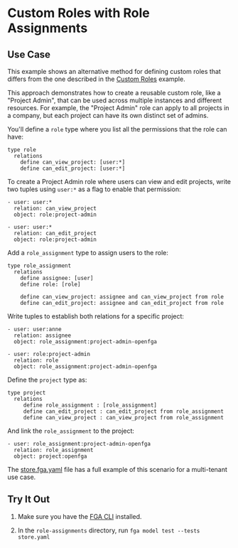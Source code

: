 # Custom Roles with Role Assignments

## Use Case

This example shows an alternative method for defining custom roles that differs from the one described in the [Custom Roles](../custom-roles/README.md) example.

This approach demonstrates how to create a reusable custom role, like a "Project Admin", that can be used across multiple instances and different resources. For example, the "Project Admin" role can apply to all projects in a company, but each project can have its own distinct set of admins.

You'll define a `role` type where you list all the permissions that the role can have:

```
type role
  relations
    define can_view_project: [user:*]
    define can_edit_project: [user:*]
```

To create a Project Admin role where users can view and edit projects, write two tuples using `user:*` as a flag to enable that permission:

```
- user: user:*
  relation: can_view_project
  object: role:project-admin  

- user: user:*
  relation: can_edit_project
  object: role:project-admin
```

Add a `role_assignment` type to assign users to the role:

```
type role_assignment
  relations
    define assignee: [user]
    define role: [role]

    define can_view_project: assignee and can_view_project from role
    define can_edit_project: assignee and can_edit_project from role
```

Write tuples to establish both relations for a specific project:

```
- user: user:anne
  relation: assignee
  object: role_assignment:project-admin-openfga

- user: role:project-admin  
  relation: role
  object: role_assignment:project-admin-openfga
```

Define the `project` type as:

```
type project
  relations
     define role_assignment : [role_assignment]
     define can_edit_project : can_edit_project from role_assignment
     define can_view_project : can_view_project from role_assignment
```

And link the `role_assignment` to the project:

```
- user: role_assignment:project-admin-openfga
  relation: role_assignment
  object: project:openfga
```

The [store.fga.yaml](./store.fga.yaml) file has a full example of this scenario for a multi-tenant use case.

## Try It Out

1. Make sure you have the [FGA CLI](https://github.com/openfga/cli/?tab=readme-ov-file#installation) installed.

2. In the `role-assignments` directory, run `fga model test --tests store.yaml`
